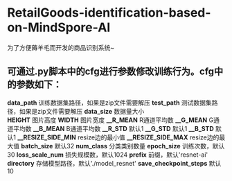 # RetailGoods-identification-based-on-MindSpore-AI
为了方便薅羊毛而开发的商品识别系统~
## 可通过.py脚本中的cfg进行参数修改训练行为。cfg中的参数如下：
**data_path**         训练数据集路径，如果是zip文件需要解压
**test_path**         测试数据集路径，如果是zip文件需要解压
**data_size**         数据量大小   
**HEIGHT**            图片高度
**WIDTH**             图片宽度
**__R_MEAN**          R通道平均数
**__G_MEAN**          G通道平均数
**__B_MEAN**          B通道平均数
**__R_STD**           默认1
**__G_STD**           默认1
**__B_STD**           默认1
**__RESIZE_SIDE_MIN** resize边的最小值
**__RESIZE_SIDE_MAX** resize边的最大值
**batch_size**        默认32
**num_class**         分类类别数量
**epoch_size**        训练次数，默认30
**loss_scale_num**    损失规模数，默认1024
**prefix**            前缀，默认'resnet-ai'
**directory**         存储模型路径，默认'./model_resnet'
**save_checkpoint_steps**  默认10

